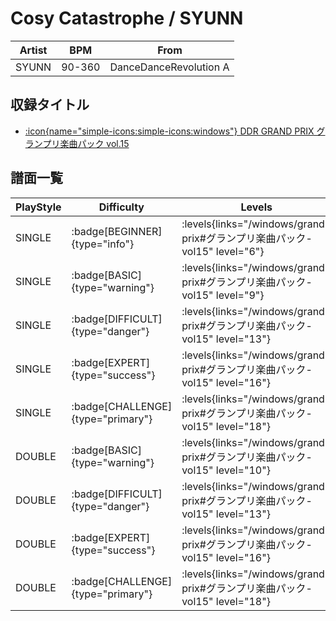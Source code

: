 # Cosy Catastrophe / SYUNN

|Artist|BPM|From|
|------|---|----|
|SYUNN|90-360|DanceDanceRevolution A|

## 収録タイトル

- [:icon{name="simple-icons:simple-icons:windows"} DDR GRAND PRIX グランプリ楽曲パック vol.15](/windows/grand-prix#グランプリ楽曲パック-vol15)

## 譜面一覧

|PlayStyle|Difficulty|Levels|Notes|Movie|
|---------|----------|------|-----|-----|
|SINGLE| :badge[BEGINNER]{type="info"}| :levels{links="/windows/grand-prix#グランプリ楽曲パック-vol15" level="6"}|188/4||
|SINGLE| :badge[BASIC]{type="warning"}| :levels{links="/windows/grand-prix#グランプリ楽曲パック-vol15" level="9"}|300/9||
|SINGLE| :badge[DIFFICULT]{type="danger"}| :levels{links="/windows/grand-prix#グランプリ楽曲パック-vol15" level="13"}|422/13||
|SINGLE| :badge[EXPERT]{type="success"}| :levels{links="/windows/grand-prix#グランプリ楽曲パック-vol15" level="16"}|550/9||
|SINGLE| :badge[CHALLENGE]{type="primary"}| :levels{links="/windows/grand-prix#グランプリ楽曲パック-vol15" level="18"}|686/14||
|DOUBLE| :badge[BASIC]{type="warning"}| :levels{links="/windows/grand-prix#グランプリ楽曲パック-vol15" level="10"}|298/9||
|DOUBLE| :badge[DIFFICULT]{type="danger"}| :levels{links="/windows/grand-prix#グランプリ楽曲パック-vol15" level="13"}|406/12||
|DOUBLE| :badge[EXPERT]{type="success"}| :levels{links="/windows/grand-prix#グランプリ楽曲パック-vol15" level="16"}|537/9||
|DOUBLE| :badge[CHALLENGE]{type="primary"}| :levels{links="/windows/grand-prix#グランプリ楽曲パック-vol15" level="18"}|638/11||
